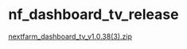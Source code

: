 # nf_dashboard_tv_release
[nextfarm_dashboard_tv_v1.0.38(3).zip](https://github.com/user-attachments/files/16645099/nextfarm_dashboard_tv_v1.0.38.3.zip)
